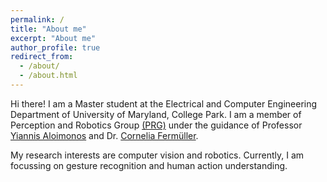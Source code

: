 ```yaml
---
permalink: /
title: "About me"
excerpt: "About me"
author_profile: true
redirect_from: 
  - /about/
  - /about.html
---
```


Hi there! I am a Master student at the Electrical and Computer Engineering Department of University of Maryland, College Park. I am a member of Perception and Robotics Group [(PRG)](http://prg.cs.umd.edu/) under the guidance of Professor [Yiannis Aloimonos](http://www.cfar.umd.edu/~yiannis/) and Dr. [Cornelia Fermüller](http://www.cfar.umd.edu/~fer/). 

My research interests are computer vision and robotics. Currently, I am focussing on gesture recognition and human action understanding.

